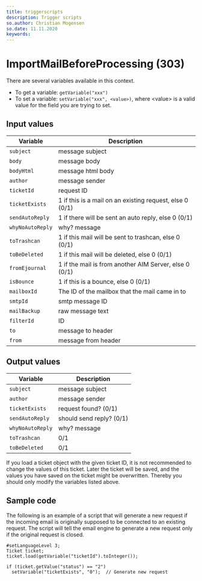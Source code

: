 ```yaml
---
title: triggerscripts
description: Trigger scripts
so.author: Christian Mogensen
so.date: 11.11.2020
keywords:
---
```


# ImportMailBeforeProcessing (303)

There are several variables available in this context.

* To get a variable: `getVariable("xxx")`
* To set a variable: `setVariable("xxx", <value>)`, where \<value> is a valid value for the field you are trying to set.

## Input values

|Variable|Description|
|---|---|
| `subject` | message subject|
| `body` | message body|
| `bodyHtml` | message html body|
| `author` | message sender|
| `ticketId`| request ID|
| `ticketExists` | 1 if this is a mail on an existing request, else 0 (0/1)|
| `sendAutoReply` | 1 if there will be sent an auto reply, else 0 (0/1)|
| `whyNoAutoReply` | why? message|
| `toTrashcan` | 1 if this mail will be sent to trashcan, else 0 (0/1)|
| `toBeDeleted` | 1 if this mail will be deleted, else 0 (0/1)|
| `fromEjournal` | 1 if the mail is from another AIM Server, else 0 (0/1)|
| `isBounce` | 1 if this is a bounce, else 0 (0/1)|
| `mailboxId` | The ID of the mailbox that the mail came in to|
| `smtpId` | smtp message ID|
| `mailBackup` | raw message text|
| `filterId` | ID|
| `to` | message to header|
| `from` | message from header|

## Output values

|Variable|Description|
|---|---|
| `subject` | message subject|
| `author` | message sender|
| `ticketExists`| request found? (0/1)|
| `sendAutoReply` | should send reply? (0/1)|
| `whyNoAutoReply` | why? message|
| `toTrashcan` | 0/1|
| `toBeDeleted` | 0/1|

If you load a ticket object with the given ticket ID, it is not recommended to change the values of this ticket. Later the ticket will be saved, and the values you have saved on the ticket might be overwritten. Thereby you should only modify the variables listed above.

## Sample code

The following is an example of a script that will generate a new request if the incoming email is originally supposed to be connected to an existing request. The script will tell the email engine to generate a new request only if the original request is closed.

```crmscript
#setLanguageLevel 3;
Ticket ticket;
ticket.load(getVariable("ticketId").toInteger());

if (ticket.getValue("status") == "2")
  setVariable("ticketExists", "0");  // Generate new request
```
